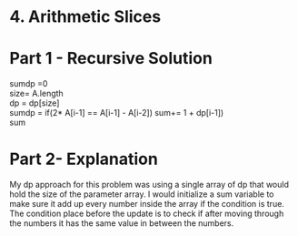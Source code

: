# 4. Arithmetic Slices

# Part 1 - Recursive Solution
sumdp =0 <br>
size= A.length <br>
dp = dp[size] <br>
sumdp = if(2* A[i-1] == A[i-1] - A[i-2]) sum+= 1 + dp[i-1]) <br>
sum

# Part 2- Explanation
My dp approach for this problem was using a single array of dp that would hold the size of the parameter array. I would initialize
a sum variable to make sure it add up every number inside the array if the condition is true. The condition place before the update
is to check if after moving through the numbers it has the same value in between the numbers. 
